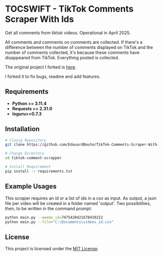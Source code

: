 # TOCSWIFT - TikTok Comments Scraper With Ids

Get all comments from tiktok videos. Operational in April 2025.

All comments and comments on comments are collected. If there's a difference between the number of comments displayed on TikTok and the number of comments collected, it's because these comments have disappeared from TikTok. Everything posted is collected.

The original project I forked is [here](https://github.com/RomySaputraSihananda/tiktok-comment-scrapper).

I forked it to fix bugs, readme and add features.

## Requirements

- **Python >= 3.11.4**
- **Requests >= 2.31.0**
- **loguru>=0.7.3**

## Installation

```sh
# Clonig Repository
git clone https://github.com/EdouardBoute/TikTok-Comments-Scraper-With-Ids.git

# Change Directory
cd tiktok-comment-scrapper

# Install Requirement
pip install -r requirements.txt
```

## Example Usages

This scraper requires an id or a list of ids in a csv as input. As output, a json file per video will be created in a folder named 'output'. Two possibilities, then, to be written in the command prompt: 

```sh
python main.py --aweme_id=7475428421678419222
python main.py --file="C:\Documents\videos_id.csv"

```

## License

This project is licensed under the [MIT License](LICENSE).
